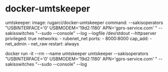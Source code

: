 # docker-umtskeeper  


umtskeeper:
    image: rugarci/docker-umtskeeper
    command: --sakisoperators "USBINTERFACE='0' USBMODEM='19d2:1180' APN='gprs-service.com' " --sakisswitches "--sudo --console" --log --logfile /dev/stdout --httpserver
    privileged: true
    networks:
      - rubenet_net
    ports:
      - 8000:8000
    cap_add:
      - net_admin
      - net_raw
    restart: always


docker run -it --rm --name umtskeeper umtskeeper --sakisoperators "USBINTERFACE='0' USBMODEM='19d2:1180' APN='gprs-service.com' " --sakisswitches "--sudo --console" --log

